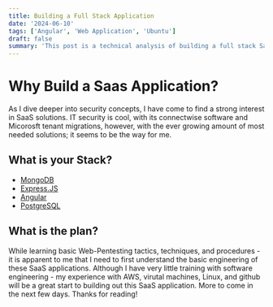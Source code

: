 ```yaml
---
title: Building a Full Stack Application
date: '2024-06-10'
tags: ['Angular', 'Web Application', 'Ubuntu']
draft: false
summary: 'This post is a technical analysis of building a full stack SaaS application.'
---
```


# Why Build a Saas Application?

As I dive deeper into security concepts, I have come to find a strong interest in SaaS solutions. IT security is cool, with its connectwise software and Micorosft tenant migrations, however, with the ever growing amount of most needed solutions; it seems to be the way for me. 

## What is your Stack?

- [MongoDB](https://www.mongodb.com/)
- [Express.JS](https://expressjs.com/)
- [Angular](https://angular.dev/)
- [PostgreSQL](https://nodejs.org/en)

## What is the plan?

While learning basic Web-Pentesting tactics, techniques, and procedures - it is apparent to me that I need to first understand the basic engineering of these
SaaS applications. Although I have very little training with software engineering - my experience with AWS, virutal machines, Linux, and github will be a great start to building out this SaaS application. More to come in the next few days. Thanks for reading!


